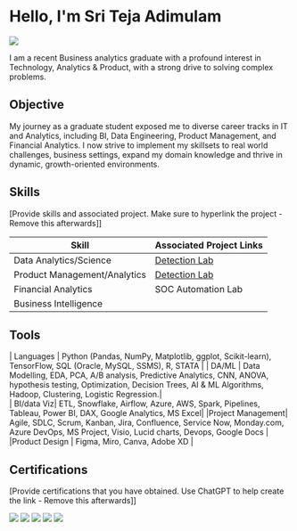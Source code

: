 # Hello, I'm Sri Teja Adimulam
<a href="https://www.linkedin.com/in/stejaadi/"><img src="https://img.shields.io/badge/-LinkedIn-0072b1?&style=for-the-badge&logo=linkedin&logoColor=white" /></a>

I am a recent Business analytics graduate with a profound interest in Technology, Analytics & Product, with a strong drive to solving complex problems.

## Objective
My journey as a graduate student exposed me to diverse career tracks in IT and Analytics, including BI, Data Engineering, Product Management, and Financial Analytics.
I now strive to implement my skillsets to real world challenges, business settings, expand my domain knowledge and thrive in dynamic, growth-oriented environments.

## Skills
[Provide skills and associated project. Make sure to hyperlink the project - Remove this afterwards]]

| Skill                                         | Associated Project Links        |
|-----------------------------------------------|----------------------------|
| Data Analytics/Science                        | <a href="https://google.com">Detection Lab</a>|
| Product Management/Analytics                  | <a href="https://google.com">Detection Lab</a>|
| Financial Analytics                           | SOC Automation Lab|
| Business Intelligence                         | 

## Tools
| Languages |    Python (Pandas, NumPy, Matplotlib, ggplot, Scikit-learn), TensorFlow, SQL (Oracle, MySQL, SSMS), R, STATA |
| DA/ML     |    Data Modelling, EDA, PCA, A/B analysis, Predictive Analytics, CNN, ANOVA, hypothesis testing,
                 Optimization, Decision Trees, AI & ML Algorithms, Hadoop, Clustering, Logistic Regression.|        
| BI/data Viz|    ETL, Snowflake, Airflow, Azure, AWS, Spark, Pipelines, Tableau, Power BI, DAX, Google Analytics, MS Excel|
|Project Management| Agile, SDLC, Scrum, Kanban, Jira, Confluence, Service Now, Monday.com, Azure DevOps, MS Project, Visio, Lucid charts, Devops, Google Docs |                                                     |Product Design |    Figma, Miro, Canva, Adobe XD |

## Certifications
[Provide certifications that you have obtained. Use ChatGPT to help create the link - Remove this afterwards]]
<div>
<img src="https://img.shields.io/badge/-Security%2B-FF0000?&style=for-the-badge&logo=CompTIA&logoColor=white" />
<img src="https://img.shields.io/badge/-Network%2B-007ACC?&style=for-the-badge&logo=CompTIA&logoColor=white" />
<img src="https://img.shields.io/badge/-A%2B-4D4D4D?&style=for-the-badge&logo=CompTIA&logoColor=white" />
<img src="https://img.shields.io/badge/-CDSA-006400?&style=for-the-badge&logoColor=white" />
<img src="https://img.shields.io/badge/-CCD-000080?&style=for-the-badge&logoColor=white" />
</div>


